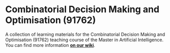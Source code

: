 # Combinatorial Decision Making and Optimisation (91762)

A collection of learning materials for the Combinatorial Decision
Making and Optimisation (91762) teaching course of the Master in
Artificial Intelligence. You can find more information [**on our
wiki**](https://csunibo.github.io/wiki/raccolte-di-risorse/index.html).
